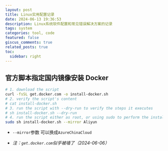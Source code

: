 ```yaml
---
layout: post
title: Linux实用配置记录
date: 2024-06-13 19:36:53
description: Linux系统软件配置和常见错误解决方案的记录
tags: system
categories: tool, code
featured: false
giscus_comments: true
related_posts: true
toc:
  sidebar: right
---
```


## 官方脚本指定国内镜像安装 Docker

```bash
# 1. download the script
curl -fsSL get.docker.com -o install-docker.sh
# 2. verify the script's content
# cat install-docker.sh
# 3. run the script with --dry-run to verify the steps it executes
# sh install-docker.sh --dry-run
# 4. run the script either as root, or using sudo to perform the installation.
sudo sh install-docker.sh --mirror Aliyun
```

- `--mirror`参数 可以换成`AzureChinaCloud`

- _注：`get.docker.com`似乎被墙了（2024-06-06）_
